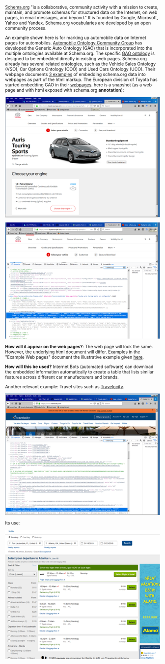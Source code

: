 [Schema.org](https://schema.org/) "is a collaborative, community activity with a mission to create, maintain, and promote schemas for structured data on the Internet, on web pages, in email messages, and beyond." It is founded by Google, Microsoft, Yahoo and Yandex. Schema.org vocabularies are developed by an open community process.

An example shown here is for marking up automobile data on Internet pages for automobiles. [Automobile Ontology Community Group](https://www.w3.org/community/gao/) has developed the Generic Auto Ontology (GAO) that is incorporated into the multiple ontologies available at Schema.org. The specific [GAO ontology](https://schema.org/docs/automotive.html) is designed to be embedded directly in existing web pages. Schema.org already has several related ontologies, such as the Vehicle Sales Ontology (VSO), Car Options Ontology (COO) and Used Cars Ontology (UCO). Their webpage documents [3 examples](https://schema.org/docs/automotive.html#usage_examples) of embedding schema.org data into webpages as part of the html markup. The European division of Toyota has started embedding GAO in their [webpages](https://www.toyota-europe.com/). here is a snapshot (as a web page and with html exposed with schema.org **annotation**):

![alt text](https://github.com/RShankar/Semantic-Web-for-Genomics/blob/master/Examples/Ontology/Toyo%20Auris%20Web%20page.png "Toyota European Division")

![alt text](https://github.com/RShankar/Semantic-Web-for-Genomics/blob/master/Examples/Ontology/EuropeToyotaOntologymarkup.png "HTML with schema.org annotation")

**How will it appear on the web pages?**: The web page will look the same. However, the underlying html document will differ. Examples in the "Example Web pages" document the illustrative example given [here](https://schema.org/docs/automotive.html#usage_examples). 

**How will this be used?** Internet Bots (automated software) can download the embedded information automatically to create a table that lists similar features across different car manufacturers and brands. 

Another relevant example: Travel sites such as [Travelocity](https://www.travelocity.com/). 

![alt text](https://github.com/RShankar/Semantic-Web-for-Genomics/blob/master/Examples/Ontology/Travelocity%20HTML%20with%20Schema.org.png "Travelocity site with schema.org annotation")

Its use: 

![alt text](https://github.com/RShankar/Semantic-Web-for-Genomics/blob/master/Examples/Ontology/Screenshot_2018-11-18%20FLL%20to%20ATL%20Flights%20Travelocity.png "Travelocity airfares compared")
